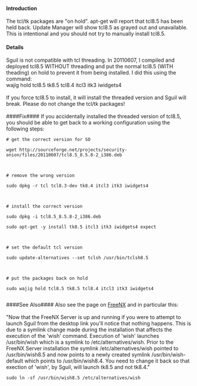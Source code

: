 #### Introduction ####

The tcl/tk packages are "on hold".  apt-get will report that tcl8.5 has been held back.  Update Manager will show tcl8.5 as grayed out and unavailable.  This is intentional and you should not try to manually install tcl8.5.

#### Details ####

Sguil is not compatible with tcl threading.  In 20110607, I compiled and deployed tcl8.5 WITHOUT threading and put the normal tcl8.5 (WITH theading) on hold to prevent it from being installed.  I did this using the command:<br>
wajig hold tcl8.5 tk8.5 tcl8.4 itcl3 itk3 iwidgets4<br>
<br>
If you force tcl8.5 to install, it will install the threaded version and Sguil will break.  Please do not change the tcl/tk packages!<br>
<br>
####Fix####
If you accidentally installed the threaded version of tcl8.5, you should be able to get back to a working configuration using the following steps:<br>
<pre><code># get the correct version for SO<br>
wget http://sourceforge.net/projects/security-onion/files/20110607/tcl8.5_8.5.8-2_i386.deb<br>
<br>
# remove the wrong version<br>
sudo dpkg -r tcl tcl8.3-dev tk8.4 itcl3 itk3 iwidgets4<br>
<br>
# install the correct version<br>
sudo dpkg -i tcl8.5_8.5.8-2_i386.deb<br>
sudo apt-get -y install tk8.5 itcl3 itk3 iwidgets4 expect<br>
<br>
# set the default tcl version<br>
sudo update-alternatives --set tclsh /usr/bin/tclsh8.5 <br>
<br>
# put the packages back on hold<br>
sudo wajig hold tcl8.5 tk8.5 tcl8.4 itcl3 itk3 iwidgets4<br>
</code></pre>

####See Also####
Also see the page on [FreeNX](FreeNX) and in particular this:<br>
<br>
"Now that the FreeNX Server is up and running if you were to attempt to launch Sguil from the desktop link you'll notice that nothing happens. This is due to a symlink change made during the installation that affects the execution of the 'wish' command. Execution of 'wish' launches /usr/bin/wish which is a symlink to /etc/alternatives/wish. Prior to the FreeNX Server installation the symlink /etc/alternatives/wish pointed to /usr/bin/wish8.5 and now points to a newly created symlink /usr/bin/wish-default which points to /usr/bin/wish8.4. You need to change it back so that exection of 'wish', by Sguil, will launch tk8.5 and not tk8.4."<br>
<pre><code>sudo ln -sf /usr/bin/wish8.5 /etc/alternatives/wish<br>
</code></pre>
